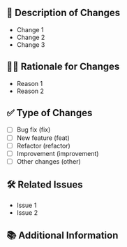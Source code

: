 ## 📌 Description of Changes

<!-- Please describe what changes have been made in this PR. For example: new features added, bugs fixed, performance improvements. -->

- Change 1
- Change 2
- Change 3

## 🧑‍💻 Rationale for Changes

<!-- Explain why these changes were made. For example: this is required to fix a bug, improve user experience, or introduce new functionality. -->

- Reason 1
- Reason 2

## ✅ Type of Changes

<!-- Check the applicable option(s): -->
- [ ] Bug fix (fix)
- [ ] New feature (feat)
- [ ] Refactor (refactor)
- [ ] Improvement (improvement)
- [ ] Other changes (other)

## 🛠 Related Issues

<!-- List links to related tasks/issues in your issue tracker (e.g., Jira, GitHub Issues, or others). -->

- Issue 1
- Issue 2

## 📚 Additional Information

<!-- If any, add extra details or context that may be helpful during the review of this change. For example, testing instructions or potential issues to be aware of. -->
